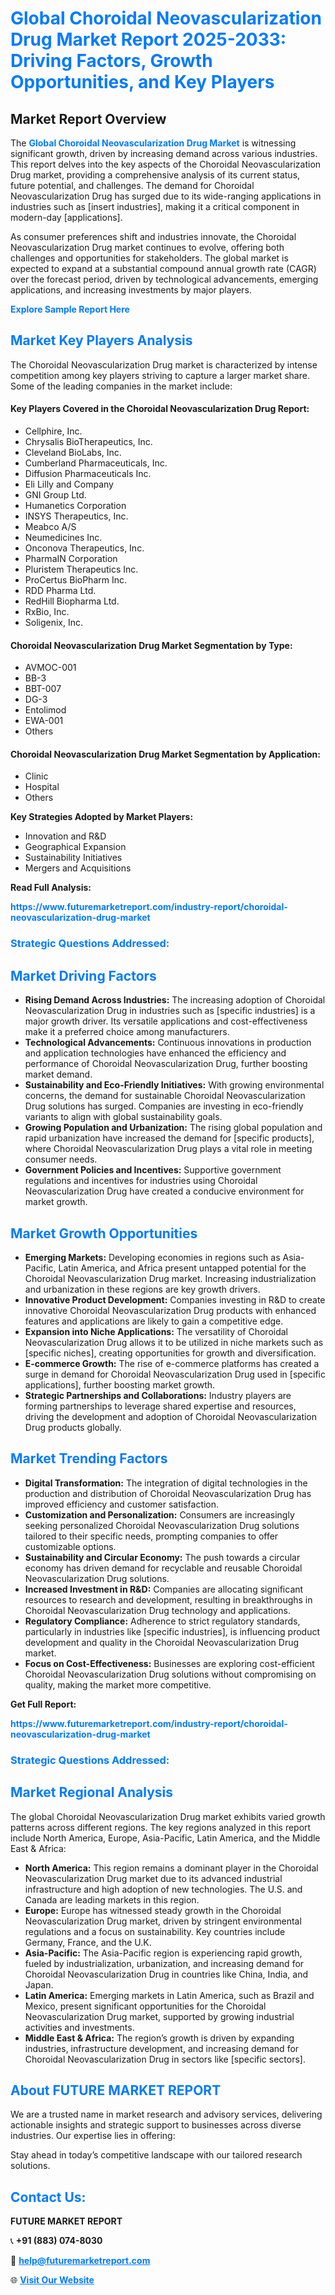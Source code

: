 <h1 style="color: #007BFF;">Global Choroidal Neovascularization Drug Market Report 2025-2033: Driving Factors, Growth Opportunities, and Key Players</h1>

<section id="overview">
<h2>Market Report Overview</h2>
<p>The <a href="https://www.futuremarketreport.com/industry-report/choroidal-neovascularization-drug-market" style="color: #007BFF; text-decoration: none;"><strong>Global Choroidal Neovascularization Drug Market</strong></a> is witnessing significant growth, driven by increasing demand across various industries. This report delves into the key aspects of the Choroidal Neovascularization Drug market, providing a comprehensive analysis of its current status, future potential, and challenges. The demand for Choroidal Neovascularization Drug has surged due to its wide-ranging applications in industries such as [insert industries], making it a critical component in modern-day [applications].</p>
<p>As consumer preferences shift and industries innovate, the Choroidal Neovascularization Drug market continues to evolve, offering both challenges and opportunities for stakeholders. The global market is expected to expand at a substantial compound annual growth rate (CAGR) over the forecast period, driven by technological advancements, emerging applications, and increasing investments by major players.</p>
</section>

<section id="overview">
<p><a href="https://www.futuremarketreport.com/request-sample/reportId=53596" style="color: #007BFF; text-decoration: none;"><strong>Explore Sample Report Here</strong></a></p>
</section>

<section id="key-players">
<h2 style="color: #007BFF;">Market Key Players Analysis</h2>
<p>The Choroidal Neovascularization Drug market is characterized by intense competition among key players striving to capture a larger market share. Some of the leading companies in the market include:</p>
<h4>Key Players Covered in the Choroidal Neovascularization Drug Report:</h4>
<ul><li>Cellphire, Inc.</li><li>Chrysalis BioTherapeutics, Inc.</li><li>Cleveland BioLabs, Inc.</li><li>Cumberland Pharmaceuticals, Inc.</li><li>Diffusion Pharmaceuticals Inc.</li><li>Eli Lilly and Company</li><li>GNI Group Ltd.</li><li>Humanetics Corporation</li><li>INSYS Therapeutics, Inc.</li><li>Meabco A/S</li><li>Neumedicines Inc.</li><li>Onconova Therapeutics, Inc.</li><li>PharmaIN Corporation</li><li>Pluristem Therapeutics Inc.</li><li>ProCertus BioPharm Inc.</li><li>RDD Pharma Ltd.</li><li>RedHill Biopharma Ltd.</li><li>RxBio, Inc.</li><li>Soligenix, Inc.</li></ul>
<h4>Choroidal Neovascularization Drug Market Segmentation by Type:</h4>
<ul><li>AVMOC-001</li><li>BB-3</li><li>BBT-007</li><li>DG-3</li><li>Entolimod</li><li>EWA-001</li><li>Others</li></ul>

<h4>Choroidal Neovascularization Drug Market Segmentation by Application:</h4>
<ul><li>Clinic</li><li>Hospital</li><li>Others</li></ul>
<p><strong>Key Strategies Adopted by Market Players:</strong></p>
<ul>
<li>Innovation and R&D</li>
<li>Geographical Expansion</li>
<li>Sustainability Initiatives</li>
<li>Mergers and Acquisitions</li>
</ul>
</section>

<section>
<p><strong>Read Full Analysis: </strong></p><a href="https://www.futuremarketreport.com/industry-report/choroidal-neovascularization-drug-market" style="color: #007BFF; text-decoration: none;"><strong>https://www.futuremarketreport.com/industry-report/choroidal-neovascularization-drug-market</strong></a>
<h3 style="color: #007BFF;">Strategic Questions Addressed:</h3>
</section>

<section id="driving-factors">
<h2 style="color: #007BFF;">Market Driving Factors</h2>
<ul>
<li><strong>Rising Demand Across Industries:</strong> The increasing adoption of Choroidal Neovascularization Drug in industries such as [specific industries] is a major growth driver. Its versatile applications and cost-effectiveness make it a preferred choice among manufacturers.</li>
<li><strong>Technological Advancements:</strong> Continuous innovations in production and application technologies have enhanced the efficiency and performance of Choroidal Neovascularization Drug, further boosting market demand.</li>
<li><strong>Sustainability and Eco-Friendly Initiatives:</strong> With growing environmental concerns, the demand for sustainable Choroidal Neovascularization Drug solutions has surged. Companies are investing in eco-friendly variants to align with global sustainability goals.</li>
<li><strong>Growing Population and Urbanization:</strong> The rising global population and rapid urbanization have increased the demand for [specific products], where Choroidal Neovascularization Drug plays a vital role in meeting consumer needs.</li>
<li><strong>Government Policies and Incentives:</strong> Supportive government regulations and incentives for industries using Choroidal Neovascularization Drug have created a conducive environment for market growth.</li>
</ul>
</section>

<section id="growth-opportunities">
<h2 style="color: #007BFF;">Market Growth Opportunities</h2>
<ul>
<li><strong>Emerging Markets:</strong> Developing economies in regions such as Asia-Pacific, Latin America, and Africa present untapped potential for the Choroidal Neovascularization Drug market. Increasing industrialization and urbanization in these regions are key growth drivers.</li>
<li><strong>Innovative Product Development:</strong> Companies investing in R&D to create innovative Choroidal Neovascularization Drug products with enhanced features and applications are likely to gain a competitive edge.</li>
<li><strong>Expansion into Niche Applications:</strong> The versatility of Choroidal Neovascularization Drug allows it to be utilized in niche markets such as [specific niches], creating opportunities for growth and diversification.</li>
<li><strong>E-commerce Growth:</strong> The rise of e-commerce platforms has created a surge in demand for Choroidal Neovascularization Drug used in [specific applications], further boosting market growth.</li>
<li><strong>Strategic Partnerships and Collaborations:</strong> Industry players are forming partnerships to leverage shared expertise and resources, driving the development and adoption of Choroidal Neovascularization Drug products globally.</li>
</ul>
</section>

<section id="trending-factors">
<h2 style="color: #007BFF;">Market Trending Factors</h2>
<ul>
<li><strong>Digital Transformation:</strong> The integration of digital technologies in the production and distribution of Choroidal Neovascularization Drug has improved efficiency and customer satisfaction.</li>
<li><strong>Customization and Personalization:</strong> Consumers are increasingly seeking personalized Choroidal Neovascularization Drug solutions tailored to their specific needs, prompting companies to offer customizable options.</li>
<li><strong>Sustainability and Circular Economy:</strong> The push towards a circular economy has driven demand for recyclable and reusable Choroidal Neovascularization Drug solutions.</li>
<li><strong>Increased Investment in R&D:</strong> Companies are allocating significant resources to research and development, resulting in breakthroughs in Choroidal Neovascularization Drug technology and applications.</li>
<li><strong>Regulatory Compliance:</strong> Adherence to strict regulatory standards, particularly in industries like [specific industries], is influencing product development and quality in the Choroidal Neovascularization Drug market.</li>
<li><strong>Focus on Cost-Effectiveness:</strong> Businesses are exploring cost-efficient Choroidal Neovascularization Drug solutions without compromising on quality, making the market more competitive.</li>
</ul>
</section>

<section>
<p><strong>Get Full Report: </strong></p><a href="https://www.futuremarketreport.com/industry-report/choroidal-neovascularization-drug-market" style="color: #007BFF; text-decoration: none;"><strong>https://www.futuremarketreport.com/industry-report/choroidal-neovascularization-drug-market</strong></a>
<h3 style="color: #007BFF;">Strategic Questions Addressed:</h3>
</section>


<section id="regional-analysis">
<h2 style="color: #007BFF;">Market Regional Analysis</h2>
<p>The global Choroidal Neovascularization Drug market exhibits varied growth patterns across different regions. The key regions analyzed in this report include North America, Europe, Asia-Pacific, Latin America, and the Middle East & Africa:</p>
<ul>
<li><strong>North America:</strong> This region remains a dominant player in the Choroidal Neovascularization Drug market due to its advanced industrial infrastructure and high adoption of new technologies. The U.S. and Canada are leading markets in this region.</li>
<li><strong>Europe:</strong> Europe has witnessed steady growth in the Choroidal Neovascularization Drug market, driven by stringent environmental regulations and a focus on sustainability. Key countries include Germany, France, and the U.K.</li>
<li><strong>Asia-Pacific:</strong> The Asia-Pacific region is experiencing rapid growth, fueled by industrialization, urbanization, and increasing demand for Choroidal Neovascularization Drug in countries like China, India, and Japan.</li>
<li><strong>Latin America:</strong> Emerging markets in Latin America, such as Brazil and Mexico, present significant opportunities for the Choroidal Neovascularization Drug market, supported by growing industrial activities and investments.</li>
<li><strong>Middle East & Africa:</strong> The region’s growth is driven by expanding industries, infrastructure development, and increasing demand for Choroidal Neovascularization Drug in sectors like [specific sectors].</li>
</ul>
</section>

<footer>
<h2 style="color: #007BFF;">About FUTURE MARKET REPORT</h2>
<p>We are a trusted name in market research and advisory services, delivering actionable insights and strategic support to businesses across diverse industries. Our expertise lies in offering:</p>

<p>Stay ahead in today’s competitive landscape with our tailored research solutions.</p>

<h2 style="color: #007BFF;">Contact Us:</h2>
<p><strong>FUTURE MARKET REPORT</strong></p>
<p>📞 <strong>+91 (883) 074-8030</strong></p>
<p>📧 <strong><a href="mailto:help@futuremarketreport.com" style="color: #007BFF;">help@futuremarketreport.com</a></strong></p>
<p>🌐 <strong><a href="https://www.futuremarketreport.com/" style="color: #007BFF;">Visit Our Website</a></strong></p>
</footer>